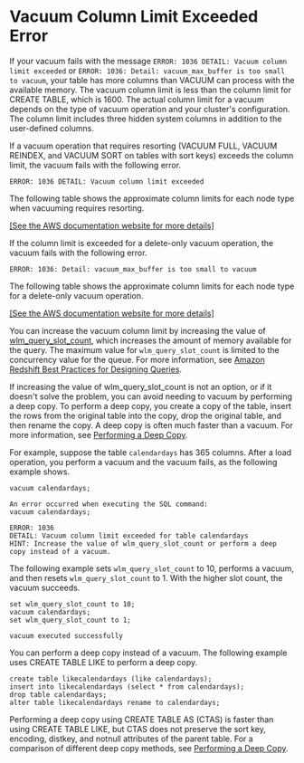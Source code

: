 # Vacuum Column Limit Exceeded Error<a name="vacuum-column-limit-exceeded-error"></a>

If your vacuum fails with the message `ERROR: 1036 DETAIL: Vacuum column limit exceeded` or `ERROR: 1036: Detail: vacuum_max_buffer is too small to vacuum`, your table has more columns than VACUUM can process with the available memory\. The vacuum column limit is less than the column limit for CREATE TABLE, which is 1600\. The actual column limit for a vacuum depends on the type of vacuum operation and your cluster's configuration\. The column limit includes three hidden system columns in addition to the user\-defined columns\.

If a vacuum operation that requires resorting \(VACUUM FULL, VACUUM REINDEX, and VACUUM SORT on tables with sort keys\) exceeds the column limit, the vacuum fails with the following error\.

```
ERROR: 1036 DETAIL: Vacuum column limit exceeded
```

The following table shows the approximate column limits for each node type when vacuuming requires resorting\.

[\[See the AWS documentation website for more details\]](http://docs.aws.amazon.com/redshift/latest/dg/vacuum-column-limit-exceeded-error.html)

If the column limit is exceeded for a delete\-only vacuum operation, the vacuum fails with the following error\.

```
ERROR: 1036: Detail: vacuum_max_buffer is too small to vacuum
```

The following table shows the approximate column limits for each node type for a delete\-only vacuum operation\.

[\[See the AWS documentation website for more details\]](http://docs.aws.amazon.com/redshift/latest/dg/vacuum-column-limit-exceeded-error.html)

You can increase the vacuum column limit by increasing the value of [wlm\_query\_slot\_count](r_wlm_query_slot_count.md), which increases the amount of memory available for the query\. The maximum value for `wlm_query_slot_count` is limited to the concurrency value for the queue\. For more information, see [Amazon Redshift Best Practices for Designing Queries](c_designing-queries-best-practices.md)\.

If increasing the value of wlm\_query\_slot\_count is not an option, or if it doesn't solve the problem, you can avoid needing to vacuum by performing a deep copy\. To perform a deep copy, you create a copy of the table, insert the rows from the original table into the copy, drop the original table, and then rename the copy\. A deep copy is often much faster than a vacuum\. For more information, see [Performing a Deep Copy](performing-a-deep-copy.md)\.

For example, suppose the table `calendardays` has 365 columns\. After a load operation, you perform a vacuum and the vacuum fails, as the following example shows\. 

```
vacuum calendardays;

An error occurred when executing the SQL command:
vacuum calendardays;

ERROR: 1036
DETAIL: Vacuum column limit exceeded for table calendardays
HINT: Increase the value of wlm_query_slot_count or perform a deep copy instead of a vacuum.
```

The following example sets `wlm_query_slot_count` to 10, performs a vacuum, and then resets `wlm_query_slot_count` to 1\. With the higher slot count, the vacuum succeeds\.

```
set wlm_query_slot_count to 10;
vacuum calendardays;
set wlm_query_slot_count to 1;

vacuum executed successfully
```

You can perform a deep copy instead of a vacuum\. The following example uses CREATE TABLE LIKE to perform a deep copy\. 

```
create table likecalendardays (like calendardays);
insert into likecalendardays (select * from calendardays);
drop table calendardays;
alter table likecalendardays rename to calendardays;
```

Performing a deep copy using CREATE TABLE AS \(CTAS\) is faster than using CREATE TABLE LIKE, but CTAS does not preserve the sort key, encoding, distkey, and notnull attributes of the parent table\. For a comparison of different deep copy methods, see [Performing a Deep Copy](performing-a-deep-copy.md)\.